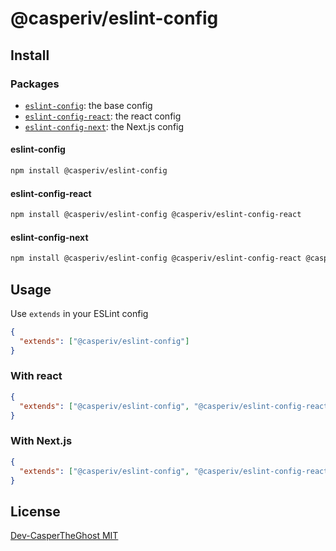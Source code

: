 # @casperiv/eslint-config

## Install

### Packages

- [`eslint-config`][config_url]: the base config
- [`eslint-config-react`][react_url]: the react config
- [`eslint-config-next`][nextjs_url]: the Next.js config

#### eslint-config

```bash
npm install @casperiv/eslint-config
```

#### eslint-config-react

```bash
npm install @casperiv/eslint-config @casperiv/eslint-config-react
```

#### eslint-config-next

```bash
npm install @casperiv/eslint-config @casperiv/eslint-config-react @casperiv/eslint-config-next
```

## Usage

Use `extends` in your ESLint config

```json
{
  "extends": ["@casperiv/eslint-config"]
}
```

### With react

```json
{
  "extends": ["@casperiv/eslint-config", "@casperiv/eslint-config-react"]
}
```

### With Next.js

```json
{
  "extends": ["@casperiv/eslint-config", "@casperiv/eslint-config-react", "@casperiv/eslint-config-next"]
}
```

## License

[Dev-CasperTheGhost MIT](./LICENSE)

[config_url]: https://github.com/Dev-CasperTheGhost/eslint-config/tree/main/packages/eslint-config
[react_url]: https://github.com/Dev-CasperTheGhost/eslint-config/tree/main/packages/eslint-config-react
[nextjs_url]: https://github.com/Dev-CasperTheGhost/eslint-config/tree/main/packages/eslint-config-next
